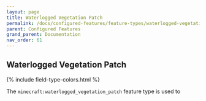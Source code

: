 ```yaml
---
layout: page
title: Waterlogged Vegetation Patch
permalink: /docs/configured-features/feature-types/waterlogged-vegetation-patch/
parent: Configured Features
grand_parent: Documentation
nav_order: 61
---
```


## Waterlogged Vegetation Patch

<head>
    {% include field-type-colors.html %}
</head>

The `minecraft:waterlogged_vegetation_patch` feature type is used to
    